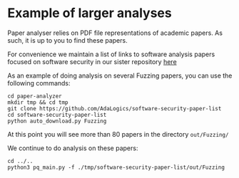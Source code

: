 # Example of larger analyses

Paper analyser relies on PDF file representations of academic papers.
As such, it is up to you to find these papers.

For convenience we maintain a list of links to software analysis papers
focused on software security in our sister repository [here](https://github.com/AdaLogics/software-security-paper-list)

As an example of doing analysis on several Fuzzing papers, you can use the following commands:

```
cd paper-analyzer
mkdir tmp && cd tmp
git clone https://github.com/AdaLogics/software-security-paper-list
cd software-security-paper-list
python auto_download.py Fuzzing
```

At this point you will see more than 80 papers in the directory `out/Fuzzing/`

We continue to do analysis on these papers:
```
cd ../..
python3 pq_main.py -f ./tmp/software-security-paper-list/out/Fuzzing
```

